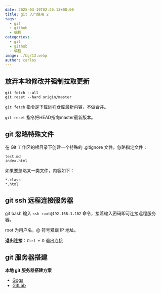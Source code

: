 ```yaml
---
date: 2025-03-10T02:20:13+08:00
title: git 入门使用 2
tags:
  - git
  - github
  - 编程
categories:
  - git
  - github
  - 编程
image: ./bg/13.webp
author: carlos
---
```


## 放弃本地修改并强制拉取更新

```
git fetch --all
git reset --hard origin/master
```

`git fetch` 指令是下载远程仓库最新内容，不做合并。

`git reset` 指令把HEAD指向master最新版本。
## git 忽略特殊文件

在 Git 工作区的根目录下创建一个特殊的 .gitignore 文件。忽略指定文件：

```
test.md
index.html
```

如果要忽略某一类文件，内容如下：

```
*.class
*.html
```

## git ssh 远程连接服务器

git bash 输入 `ssh root@192.168.1.102` 命令，接着输入密码即可连接远程服务器。

root 为用户名，@ 符号紧跟 IP 地址。

**退出连接**：`Ctrl + D` 退出连接

## git 服务器搭建

**本地 git 服务器搭建方案**

- [Gogs](https://gogs.io/)
- [GitLab](https://about.gitlab.com/)

